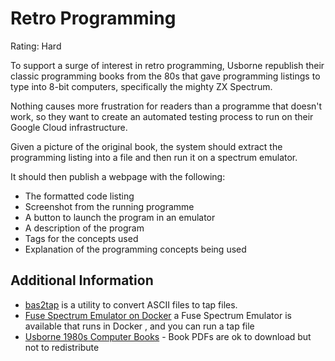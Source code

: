 # Retro Programming

Rating: Hard

To support a surge of interest in retro programming, Usborne republish their classic programming books from the 80s that gave programming listings to type into 8-bit computers, specifically the mighty ZX Spectrum.

Nothing causes more frustration for readers than a programme that doesn't work, so they want to create an automated testing process to run on their Google Cloud infrastructure.

Given a picture of the original book, the system should extract the programming listing into a file and then run it on a spectrum emulator.

It should then publish a webpage with the following:
* The formatted code listing
* Screenshot from the running programme
* A button to launch the program in an emulator
* A description of the program
* Tags for the concepts used
* Explanation of the programming concepts being used

## Additional Information

* [bas2tap](https://github.com/speccyorg/bas2tap) is a utility to convert ASCII files to tap files.
* [Fuse Spectrum Emulator on Docker](https://hub.docker.com/r/jamesnetherton/fuse-emulator) a Fuse Spectrum Emulator is available that runs in Docker , and you can run a tap file
* [Usborne 1980s Computer Books](https://usborne.com/gb/books/computer-and-coding-books) - Book PDFs are ok to download but not to redistribute
